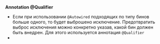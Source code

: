 **Annotation @Qualifier**

* Если при использовании <code>@Autowired</code> подходящих по типу бинов больше одного, то будет выброшено исключение. Предотвратить выброс исключения можно конкретно указав, какой бин должен быть внедрен. Для этого используется аннотация <code>@Qualifier</code>
* 